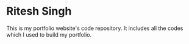# Ritesh Singh

This is my portfolio website's code repository. It includes all the codes which I used to build my portfolio.

